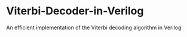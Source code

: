 # Viterbi-Decoder-in-Verilog
An efficient implementation of the Viterbi decoding algorithm in Verilog
